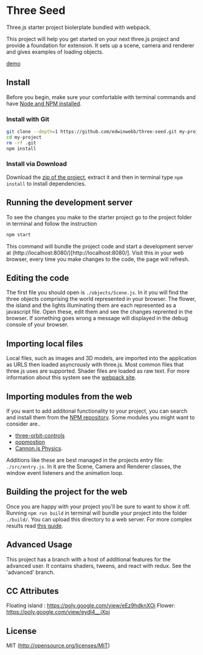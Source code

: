 # Three Seed

Three.js starter project biolerplate bundled with webpack.

This project will help you get started on your next three.js project and provide 
a foundation for extension. It sets up a scene, camera and renderer and gives examples of loading objects.

[demo](http://edwinwebb.github.io/three-seed/)

## Install
Before you begin, make sure your comfortable with terminal commands and have 
[Node and NPM installed](https://www.npmjs.com/get-npm). 

### Install with Git
```bash
git clone --depth=1 https://github.com/edwinwebb/three-seed.git my-project
cd my-project
rm -rf .git
npm install
```

### Install via Download
Download the [zip of the project](https://github.com/edwinwebb/three-seed/archive/master.zip), 
extract it and then in terminal type `npm install` to install dependencies.

## Running the development server
To see the changes you make to the starter project go to the project folder in 
terminal and follow the instruction

```bash
npm start
```

This command will bundle the project code and start a development server at 
(http://localhost:8080/)[http://localhost:8080/]. Visit this in your web browser, 
every time you make changes to the code, the page will refresh.

## Editing the code
The first file you should open is `./objects/Scene.js`. In it you will find the 
three objects comprising the world represented in your browser. The flower, 
the island and the lights illuminating them are each represented as a javascript 
file. Open these, edit them and see the changes reprented in the browser. If 
something goes wrong a message will displayed in the debug console of your 
browser.

## Importing local files
Local files, such as images and 3D models, are imported into the application 
as URLS then loaded asyncrously with three.js. Most common files that three.js 
uses are supported. Shader files are loaded as raw text. For more information 
about this system see the [webpack site](https://webpack.js.org/).

## Importing modules from the web
If you want to add additonal functionality to your project, you can search and 
install them from the [NPM repository](https://www.npmjs.com/). Some modules 
you might want to consider are..
 * [three-orbit-controls](https://www.npmjs.com/package/three-orbit-controls)
 * [popmostion](https://www.npmjs.com/package/popmostion)
 * [Cannon.js Physics](https://www.npmjs.com/package/cannon).

Additions like these are best managed in the projects entry file: `./src/entry.js`. 
In it are the Scene, Camera and Renderer classes, the window event listeners and 
the animation loop.

## Building the project for the web
Once you are happy with your project you'll be sure to want to show it off. 
Running `npm run build` in terminal will bundle your project into the folder 
`./build/`. You can upload this directory to a web server. For more complex results read [this guide](https://webpack.js.org/guides/production/).

## Advanced Usage
This project has a branch with a host of additional features for the advanced user. 
It contains shaders, tweens, and react with redux. See the 'advanced' branch.

## CC Attributes
Floating island : https://poly.google.com/view/eEz9hdknXOi
Flower: https://poly.google.com/view/eydI4__jXpi

## License
MIT (http://opensource.org/licenses/MIT)
